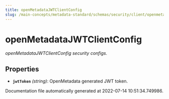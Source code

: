 ```yaml
---
title: openMetadataJWTClientConfig
slug: /main-concepts/metadata-standard/schemas/security/client/openmetadatajwtclientconfig
---
```


# openMetadataJWTClientConfig

*openMetadataJWTClientConfig security configs.*

## Properties

- **`jwtToken`** *(string)*: OpenMetadata generated JWT token.


Documentation file automatically generated at 2022-07-14 10:51:34.749986.
